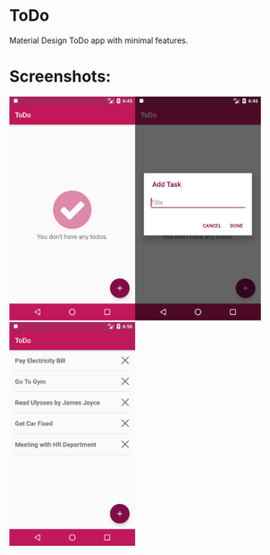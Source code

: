 # ToDo
Material Design ToDo app with minimal features.


# Screenshots:
<img src="/screenshots/1.png" height="400px"/><img src="/screenshots/2.png" height="400px"/><img src="/screenshots/3.png" height="400px"/>
